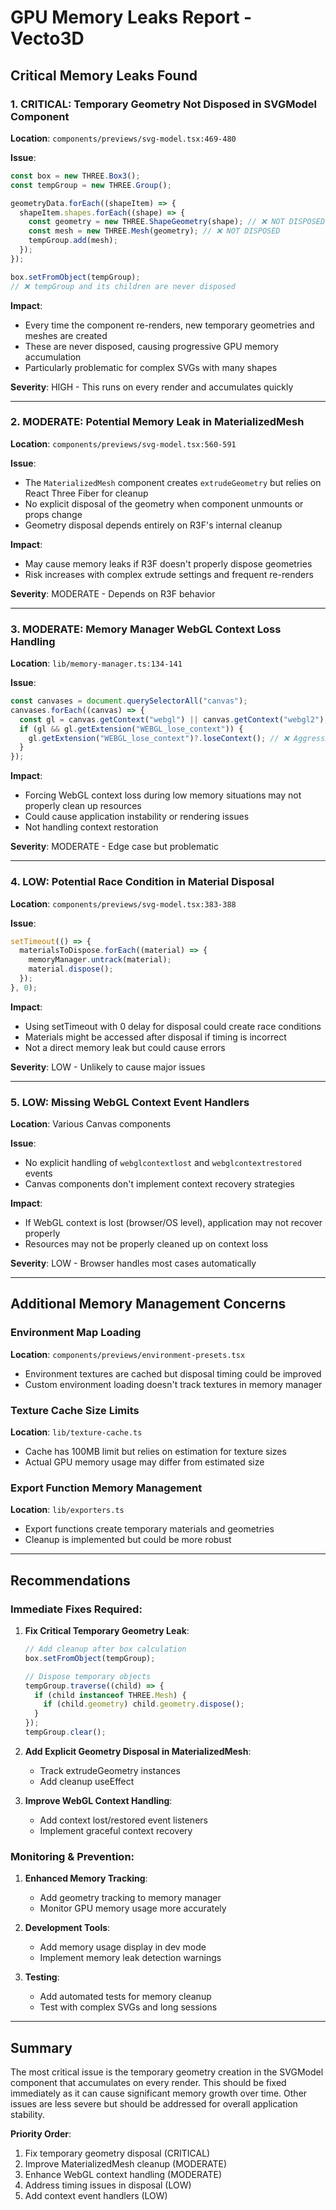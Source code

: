 # GPU Memory Leaks Report - Vecto3D

## Critical Memory Leaks Found

### 1. **CRITICAL**: Temporary Geometry Not Disposed in SVGModel Component

**Location**: `components/previews/svg-model.tsx:469-480`

**Issue**:

```typescript
const box = new THREE.Box3();
const tempGroup = new THREE.Group();

geometryData.forEach((shapeItem) => {
  shapeItem.shapes.forEach((shape) => {
    const geometry = new THREE.ShapeGeometry(shape); // ❌ NOT DISPOSED
    const mesh = new THREE.Mesh(geometry); // ❌ NOT DISPOSED
    tempGroup.add(mesh);
  });
});

box.setFromObject(tempGroup);
// ❌ tempGroup and its children are never disposed
```

**Impact**:

- Every time the component re-renders, new temporary geometries and meshes are created
- These are never disposed, causing progressive GPU memory accumulation
- Particularly problematic for complex SVGs with many shapes

**Severity**: HIGH - This runs on every render and accumulates quickly

---

### 2. **MODERATE**: Potential Memory Leak in MaterializedMesh

**Location**: `components/previews/svg-model.tsx:560-591`

**Issue**:

- The `MaterializedMesh` component creates `extrudeGeometry` but relies on React Three Fiber for cleanup
- No explicit disposal of the geometry when component unmounts or props change
- Geometry disposal depends entirely on R3F's internal cleanup

**Impact**:

- May cause memory leaks if R3F doesn't properly dispose geometries
- Risk increases with complex extrude settings and frequent re-renders

**Severity**: MODERATE - Depends on R3F behavior

---

### 3. **MODERATE**: Memory Manager WebGL Context Loss Handling

**Location**: `lib/memory-manager.ts:134-141`

**Issue**:

```typescript
const canvases = document.querySelectorAll("canvas");
canvases.forEach((canvas) => {
  const gl = canvas.getContext("webgl") || canvas.getContext("webgl2");
  if (gl && gl.getExtension("WEBGL_lose_context")) {
    gl.getExtension("WEBGL_lose_context")?.loseContext(); // ❌ Aggressive context loss
  }
});
```

**Impact**:

- Forcing WebGL context loss during low memory situations may not properly clean up resources
- Could cause application instability or rendering issues
- Not handling context restoration

**Severity**: MODERATE - Edge case but problematic

---

### 4. **LOW**: Potential Race Condition in Material Disposal

**Location**: `components/previews/svg-model.tsx:383-388`

**Issue**:

```typescript
setTimeout(() => {
  materialsToDispose.forEach((material) => {
    memoryManager.untrack(material);
    material.dispose();
  });
}, 0);
```

**Impact**:

- Using setTimeout with 0 delay for disposal could create race conditions
- Materials might be accessed after disposal if timing is incorrect
- Not a direct memory leak but could cause errors

**Severity**: LOW - Unlikely to cause major issues

---

### 5. **LOW**: Missing WebGL Context Event Handlers

**Location**: Various Canvas components

**Issue**:

- No explicit handling of `webglcontextlost` and `webglcontextrestored` events
- Canvas components don't implement context recovery strategies

**Impact**:

- If WebGL context is lost (browser/OS level), application may not recover properly
- Resources may not be properly cleaned up on context loss

**Severity**: LOW - Browser handles most cases automatically

---

## Additional Memory Management Concerns

### Environment Map Loading

**Location**: `components/previews/environment-presets.tsx`

- Environment textures are cached but disposal timing could be improved
- Custom environment loading doesn't track textures in memory manager

### Texture Cache Size Limits

**Location**: `lib/texture-cache.ts`

- Cache has 100MB limit but relies on estimation for texture sizes
- Actual GPU memory usage may differ from estimated size

### Export Function Memory Management

**Location**: `lib/exporters.ts`

- Export functions create temporary materials and geometries
- Cleanup is implemented but could be more robust

---

## Recommendations

### Immediate Fixes Required:

1. **Fix Critical Temporary Geometry Leak**:

   ```typescript
   // Add cleanup after box calculation
   box.setFromObject(tempGroup);

   // Dispose temporary objects
   tempGroup.traverse((child) => {
     if (child instanceof THREE.Mesh) {
       if (child.geometry) child.geometry.dispose();
     }
   });
   tempGroup.clear();
   ```

2. **Add Explicit Geometry Disposal in MaterializedMesh**:

   - Track extrudeGeometry instances
   - Add cleanup useEffect

3. **Improve WebGL Context Handling**:
   - Add context lost/restored event listeners
   - Implement graceful context recovery

### Monitoring & Prevention:

1. **Enhanced Memory Tracking**:

   - Add geometry tracking to memory manager
   - Monitor GPU memory usage more accurately

2. **Development Tools**:

   - Add memory usage display in dev mode
   - Implement memory leak detection warnings

3. **Testing**:
   - Add automated tests for memory cleanup
   - Test with complex SVGs and long sessions

---

## Summary

The most critical issue is the temporary geometry creation in the SVGModel component that accumulates on every render. This should be fixed immediately as it can cause significant memory growth over time. Other issues are less severe but should be addressed for overall application stability.

**Priority Order**:

1. Fix temporary geometry disposal (CRITICAL)
2. Improve MaterializedMesh cleanup (MODERATE)
3. Enhance WebGL context handling (MODERATE)
4. Address timing issues in disposal (LOW)
5. Add context event handlers (LOW)
